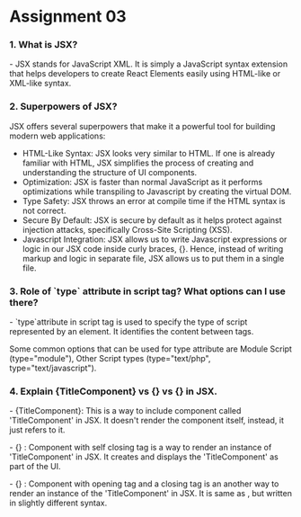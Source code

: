 # Assignment 03

<h3>1. What is JSX?</h3>
<p>- JSX stands for JavaScript XML. It is simply a JavaScript syntax extension that helps developers to create React Elements easily using HTML-like or XML-like syntax.</p>

<h3>2. Superpowers of JSX?</h3>
<p>JSX offers several superpowers that make it a powerful tool for building modern web applications:</p>
<ul>
    <li>HTML-Like Syntax: JSX looks very similar to HTML. If one is already familiar with HTML, JSX simplifies the process of creating and understanding the structure of UI components.</li>
    <li>Optimization: JSX is faster than normal JavaScript as it performs optimizations while transpiling to Javascript by creating the virtual DOM.</li>
    <li>Type Safety: JSX throws an error at compile time if the HTML syntax is not correct.</li>
    <li>Secure By Default: JSX is secure by default as it helps protect against injection attacks, specifically Cross-Site Scripting (XSS).</li>
    <li>Javascript Integration: JSX allows us to write Javascript expressions or logic in our JSX code inside curly braces, {}. Hence, instead of writing markup and logic in separate file, JSX allows us to put them in a single file.</li>
</ul>

<h3>3. Role of `type` attribute in script tag? What options can I use there?</h3>
<p>- `type`attribute in script tag is used to specify the type of script represented by an element. It identifies the content between <script> and </script> tags.</p>
<p>Some common options that can be used for type attribute are Module Script (type="module"), Other Script types (type="text/php", type="text/javascript").</p>

<h3>4. Explain {TitleComponent} vs {<TitleComponent />} vs {<TitleComponent></TitleComponent>} in JSX.</h3>
<p>- {TitleComponent}: This is a way to include component called 'TitleComponent' in JSX. It doesn't render the component itself, instead, it just refers to it.</p>
<p>- {<TitleComponent />} : Component with self closing tag is a way to render an instance of 'TitleComponent' in JSX. It creates and displays the 'TitleComponent' as part of the UI.</p>
<p>- {<TitleComponent></TitleComponent>} : Component with opening tag and a closing tag is an another way to render an instance of the 'TitleComponent' in JSX. It is same as <TitleComponent />, but written in slightly different syntax.</p>


